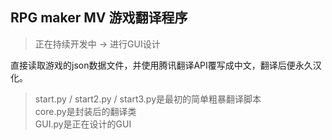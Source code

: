 ## RPG maker MV 游戏翻译程序
> 正在持续开发中 -> 进行GUI设计 

直接读取游戏的json数据文件，并使用腾讯翻译API覆写成中文，翻译后便永久汉化。  

> start.py / start2.py / start3.py是最初的简单粗暴翻译脚本  
core.py是封装后的翻译类  
GUI.py是正在设计的GUI
